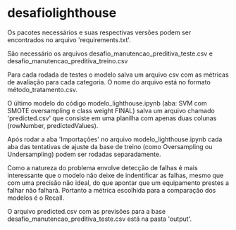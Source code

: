 # desafiolighthouse
Os pacotes necessários e suas respectivas versões podem ser encontrados no arquivo 'requirements.txt'.

São necessário os arquivos desafio_manutencao_preditiva_teste.csv e desafio_manutencao_preditiva_treino.csv

Para cada rodada de testes o modelo salva um arquivo csv com as métricas de avaliação para cada categoria. O nome do arquivo está no formato método_tratamento.csv.

O último modelo do código modelo_lighthouse.ipynb (aba: SVM com SMOTE oversampling e class weight FINAL) salva um arquivo chamado 'predicted.csv' que consiste em uma planilha com apenas duas colunas (rowNumber, predictedValues). 

Após rodar a aba 'Importações' no arquivo modelo_lighthouse.ipynb cada aba das tentativas de ajuste da base de treino (como Oversampling ou Undersampling) podem ser rodadas separadamente.

Como a natureza do problema envolve detecção de falhas é mais interessante que o modelo não deixe de indentificar as falhas, mesmo que com uma precisão não ideal, do que apontar que um equipamento prestes a falhar não falhará. Portanto a métrica escolhida para a comparação dos modelos é o Recall. 

O arquivo predicted.csv com as previsões para a base  desafio_manutencao_preditiva_teste.csv está na pasta 'output'.
